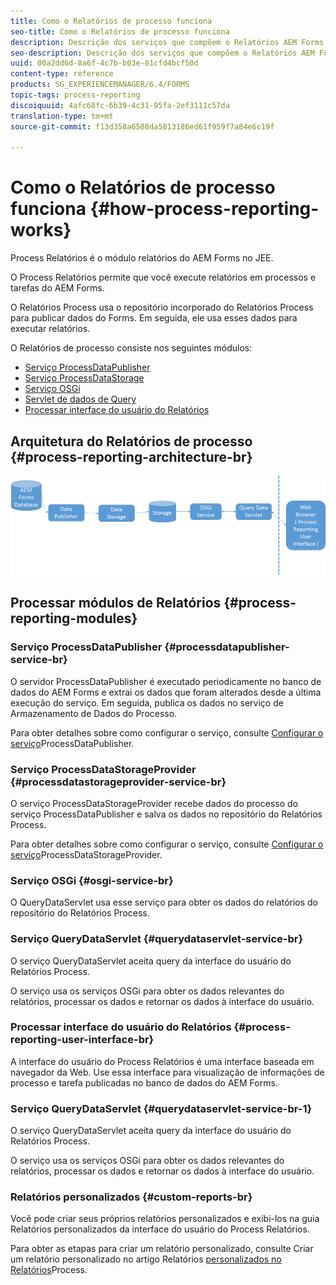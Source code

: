 ```yaml
---
title: Como o Relatórios de processo funciona
seo-title: Como o Relatórios de processo funciona
description: Descrição dos serviços que compõem o Relatórios AEM Forms no JEE Process e uma introdução à interface do usuário do Process Relatórios
seo-description: Descrição dos serviços que compõem o Relatórios AEM Forms no JEE Process e uma introdução à interface do usuário do Process Relatórios
uuid: 00a2dd6d-8a6f-4c7b-b03e-81cfd4bcf50d
content-type: reference
products: SG_EXPERIENCEMANAGER/6.4/FORMS
topic-tags: process-reporting
discoiquuid: 4afc68fc-6b39-4c31-95fa-2ef3111c57da
translation-type: tm+mt
source-git-commit: f13d358a6508da5813186ed61f959f7a84e6c19f

---
```



# Como o Relatórios de processo funciona {#how-process-reporting-works}

Process Relatórios é o módulo relatórios do AEM Forms no JEE.

O Process Relatórios permite que você execute relatórios em processos e tarefas do AEM Forms.

O Relatórios Process usa o repositório incorporado do Relatórios Process para publicar dados do Forms. Em seguida, ele usa esses dados para executar relatórios.

O Relatórios de processo consiste nos seguintes módulos:

* [Serviço ProcessDataPublisher](/help/forms/using/process-reporting/process-reporting-architecture.md#p-processdatapublisher-service-br-p)
* [Serviço ProcessDataStorage](/help/forms/using/process-reporting/process-reporting-architecture.md#p-processdatastorageprovider-service-br-p)
* [Serviço OSGi](/help/forms/using/process-reporting/process-reporting-architecture.md#p-osgi-service-br-p)
* [Servlet de dados de Query](/help/forms/using/process-reporting/process-reporting-architecture.md#p-querydataservlet-service-br-p)
* [Processar interface do usuário do Relatórios](/help/forms/using/process-reporting/process-reporting-architecture.md#p-process-reporting-user-interface-br-p)

## Arquitetura do Relatórios de processo {#process-reporting-architecture-br}

![arquitetura processreporting](assets/processreportingarchitecture.png)

## Processar módulos de Relatórios {#process-reporting-modules}

### Serviço ProcessDataPublisher {#processdatapublisher-service-br}

O servidor ProcessDataPublisher é executado periodicamente no banco de dados do AEM Forms e extrai os dados que foram alterados desde a última execução do serviço. Em seguida, publica os dados no serviço de Armazenamento de Dados do Processo.

Para obter detalhes sobre como configurar o serviço, consulte [Configurar o serviço](/help/forms/using/process-reporting/install-start-process-reporting.md#p-reportconfiguration-service-p)ProcessDataPublisher.

### Serviço ProcessDataStorageProvider {#processdatastorageprovider-service-br}

O serviço ProcessDataStorageProvider recebe dados do processo do serviço ProcessDataPublisher e salva os dados no repositório do Relatórios Process.

Para obter detalhes sobre como configurar o serviço, consulte [Configurar o serviço](/help/forms/using/process-reporting/install-start-process-reporting.md#p-to-configure-the-process-reporting-repository-locations-p)ProcessDataStorageProvider.

### Serviço OSGi {#osgi-service-br}

O QueryDataServlet usa esse serviço para obter os dados do relatórios do repositório do Relatórios Process.

### Serviço QueryDataServlet {#querydataservlet-service-br}

O serviço QueryDataServlet aceita query da interface do usuário do Relatórios Process.

O serviço usa os serviços OSGi para obter os dados relevantes do relatórios, processar os dados e retornar os dados à interface do usuário.

### Processar interface do usuário do Relatórios {#process-reporting-user-interface-br}

A interface do usuário do Process Relatórios é uma interface baseada em navegador da Web. Use essa interface para visualização de informações de processo e tarefa publicadas no banco de dados do AEM Forms.

### Serviço QueryDataServlet {#querydataservlet-service-br-1}

O serviço QueryDataServlet aceita query da interface do usuário do Relatórios Process.

O serviço usa os serviços OSGi para obter os dados relevantes do relatórios, processar os dados e retornar os dados à interface do usuário.

### Relatórios personalizados {#custom-reports-br}

Você pode criar seus próprios relatórios personalizados e exibi-los na guia Relatórios personalizados da interface do usuário do Process Relatórios.

Para obter as etapas para criar um relatório personalizado, consulte Criar um relatório personalizado no artigo Relatórios [personalizados no Relatórios](/help/forms/using/process-reporting/process-reporting-custom-reports.md)Process.

